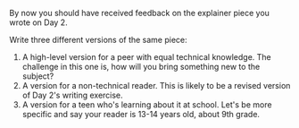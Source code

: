 By now you should have received feedback on the explainer piece you wrote on Day 2.

Write three different versions of the same piece:
1. A high-level version for a peer with equal technical knowledge. The challenge in this one is, how will you bring something new to the subject?
2. A version for a non-technical reader. This is likely to be a revised version of Day 2's writing exercise.
3. A version for a teen who's learning about it at school. Let's be more specific and say your reader is 13-14 years old, about 9th grade.
